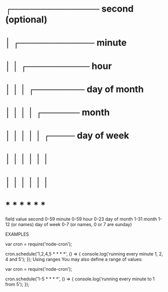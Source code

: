 
# ┌────────────── second (optional)
# │ ┌──────────── minute
# │ │ ┌────────── hour
# │ │ │ ┌──────── day of month
# │ │ │ │ ┌────── month
# │ │ │ │ │ ┌──── day of week
# │ │ │ │ │ │
# │ │ │ │ │ │
# * * * * * *

field value
second 0-59
minute 0-59
hour 0-23
day of month 1-31
month 1-12 (or names)
day of week 0-7 (or names, 0 or 7 are sunday)

EXAMPLES

var cron = require('node-cron');

cron.schedule('1,2,4,5 \* \* \* \*', () => {
console.log('running every minute 1, 2, 4 and 5');
});
Using ranges
You may also define a range of values:

var cron = require('node-cron');

cron.schedule('1-5 \* \* \* \*', () => {
console.log('running every minute to 1 from 5');
});
